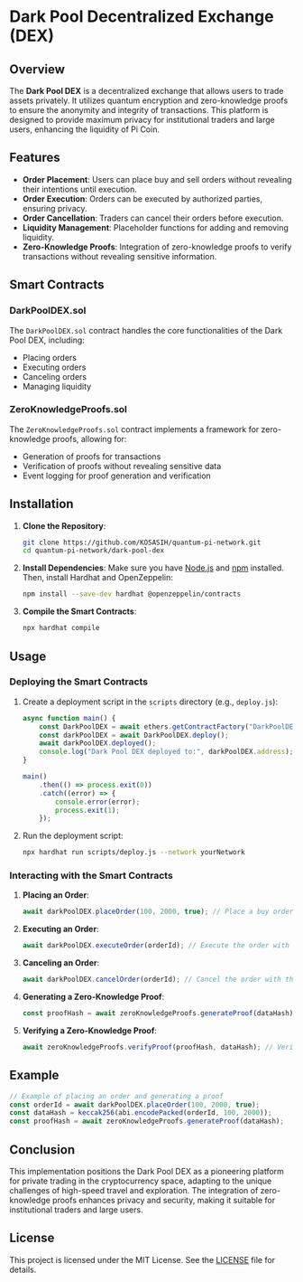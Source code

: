 # Dark Pool Decentralized Exchange (DEX)

## Overview

The **Dark Pool DEX** is a decentralized exchange that allows users to trade assets privately. It utilizes quantum encryption and zero-knowledge proofs to ensure the anonymity and integrity of transactions. This platform is designed to provide maximum privacy for institutional traders and large users, enhancing the liquidity of Pi Coin.

## Features

- **Order Placement**: Users can place buy and sell orders without revealing their intentions until execution.
- **Order Execution**: Orders can be executed by authorized parties, ensuring privacy.
- **Order Cancellation**: Traders can cancel their orders before execution.
- **Liquidity Management**: Placeholder functions for adding and removing liquidity.
- **Zero-Knowledge Proofs**: Integration of zero-knowledge proofs to verify transactions without revealing sensitive information.

## Smart Contracts

### DarkPoolDEX.sol

The `DarkPoolDEX.sol` contract handles the core functionalities of the Dark Pool DEX, including:

- Placing orders
- Executing orders
- Canceling orders
- Managing liquidity

### ZeroKnowledgeProofs.sol

The `ZeroKnowledgeProofs.sol` contract implements a framework for zero-knowledge proofs, allowing for:

- Generation of proofs for transactions
- Verification of proofs without revealing sensitive data
- Event logging for proof generation and verification

## Installation

1. **Clone the Repository**:
   ```bash
   git clone https://github.com/KOSASIH/quantum-pi-network.git
   cd quantum-pi-network/dark-pool-dex
   ```

2. **Install Dependencies**:
   Make sure you have [Node.js](https://nodejs.org/) and [npm](https://www.npmjs.com/) installed. Then, install Hardhat and OpenZeppelin:
   ```bash
   npm install --save-dev hardhat @openzeppelin/contracts
   ```

3. **Compile the Smart Contracts**:
   ```bash
   npx hardhat compile
   ```

## Usage

### Deploying the Smart Contracts

1. Create a deployment script in the `scripts` directory (e.g., `deploy.js`):
   ```javascript
   async function main() {
       const DarkPoolDEX = await ethers.getContractFactory("DarkPoolDEX");
       const darkPoolDEX = await DarkPoolDEX.deploy();
       await darkPoolDEX.deployed();
       console.log("Dark Pool DEX deployed to:", darkPoolDEX.address);
   }

   main()
       .then(() => process.exit(0))
       .catch((error) => {
           console.error(error);
           process.exit(1);
       });
   ```

2. Run the deployment script:
   ```bash
   npx hardhat run scripts/deploy.js --network yourNetwork
   ```

### Interacting with the Smart Contracts

1. **Placing an Order**:
   ```javascript
   await darkPoolDEX.placeOrder(100, 2000, true); // Place a buy order for 100 units at a price of 2000
   ```

2. **Executing an Order**:
   ```javascript
   await darkPoolDEX.executeOrder(orderId); // Execute the order with the specified orderId
   ```

3. **Canceling an Order**:
   ```javascript
   await darkPoolDEX.cancelOrder(orderId); // Cancel the order with the specified orderId
   ```

4. **Generating a Zero-Knowledge Proof**:
   ```javascript
   const proofHash = await zeroKnowledgeProofs.generateProof(dataHash); // Generate a proof for the given dataHash
   ```

5. **Verifying a Zero-Knowledge Proof**:
   ```javascript
   await zeroKnowledgeProofs.verifyProof(proofHash, dataHash); // Verify the proof against the original dataHash
   ```

## Example

```javascript
// Example of placing an order and generating a proof
const orderId = await darkPoolDEX.placeOrder(100, 2000, true);
const dataHash = keccak256(abi.encodePacked(orderId, 100, 2000));
const proofHash = await zeroKnowledgeProofs.generateProof(dataHash);
```

## Conclusion

This implementation positions the Dark Pool DEX as a pioneering platform for private trading in the cryptocurrency space, adapting to the unique challenges of high-speed travel and exploration. The integration of zero-knowledge proofs enhances privacy and security, making it suitable for institutional traders and large users.

## License

This project is licensed under the MIT License. See the [LICENSE](LICENSE) file for details.
